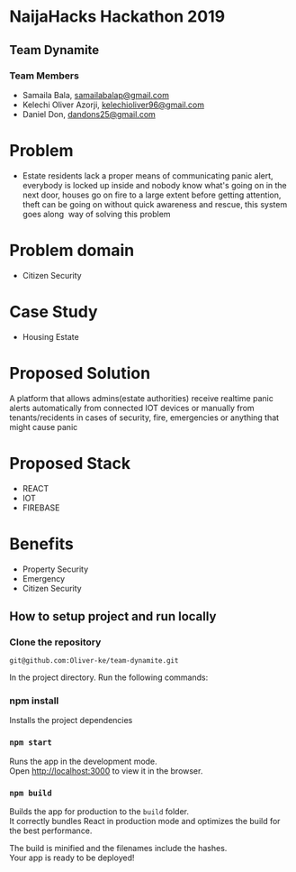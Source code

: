 # NaijaHacks Hackathon 2019

## Team Dynamite

### Team Members

- Samaila Bala, samailabalap@gmail.com
- Kelechi Oliver Azorji, kelechioliver96@gmail.com
- Daniel Don, dandons25@gmail.com

# Problem

- Estate residents lack a proper means of communicating panic alert,
  everybody is locked up inside and nobody know what's going on in the next door,
  houses go on fire to a large extent before getting attention,
  theft can be going on without quick awareness and rescue, this system goes along 
  way of solving this problem

# Problem domain

- Citizen Security

# Case Study

- Housing Estate

# Proposed Solution

A platform that allows admins(estate authorities) receive realtime panic alerts
automatically from connected IOT devices or manually from tenants/recidents in cases
of security, fire, emergencies or anything that might cause panic

# Proposed Stack

- REACT
- IOT
- FIREBASE

# Benefits

- Property Security
- Emergency
- Citizen Security

## How to setup project and run locally

### Clone the repository

`git@github.com:Oliver-ke/team-dynamite.git`

In the project directory. Run the following commands:

### npm install

Installs the project dependencies

### `npm start`

Runs the app in the development mode.<br />
Open [http://localhost:3000](http://localhost:3000) to view it in the browser.

### `npm build`

Builds the app for production to the `build` folder.<br />
It correctly bundles React in production mode and optimizes the build for the best performance.

The build is minified and the filenames include the hashes.<br />
Your app is ready to be deployed!
